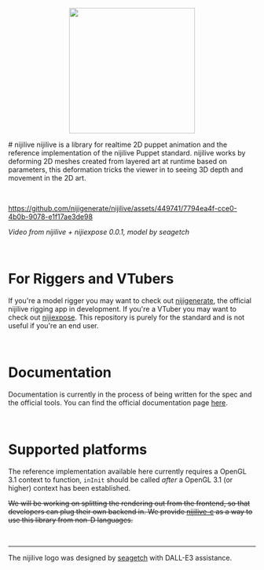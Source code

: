 <p align="center">
  <img width="256" height="256" src="https://github.com/nijigenerate/nijilive/assets/449741/40222ef8-4327-457b-96d5-199e12c93104">
</p>
<!--
[日本語](https://github.com/nijigenerate/nijilive/blob/main/README.ja.md)
[简体中文](https://github.com/nijigenerate/nijilive/blob/main/README.zh.md)
-->
# nijilive
<!--[![Support me on Patreon](https://img.shields.io/endpoint.svg?url=https%3A%2F%2Fshieldsio-patreon.vercel.app%2Fapi%3Fusername%3Dclipsey%26type%3Dpatrons&style=for-the-badge)](https://patreon.com/clipsey)
[![Discord](https://img.shields.io/discord/855173611409506334?label=Community&logo=discord&logoColor=FFFFFF&style=for-the-badge)](https://discord.com/invite/abnxwN6r9v)
-->
nijilive is a library for realtime 2D puppet animation and the reference implementation of the nijilive Puppet standard. nijilive works by deforming 2D meshes created from layered art at runtime based on parameters, this deformation tricks the viewer in to seeing 3D depth and movement in the 2D art.

&nbsp;


https://github.com/nijigenerate/nijilive/assets/449741/7794ea4f-cce0-4b0b-9078-e1f17ae3de98


*Video from nijilive + nijiexpose 0.0.1, model by seagetch*

&nbsp;

# For Riggers and VTubers
If you're a model rigger you may want to check out [nijigenerate](https://github.com/nijigenerate/nijigenerate), the official nijilive rigging app in development.
If you're a VTuber you may want to check out [nijiexpose](https://github.com/nijilive/nijiexpose).
This repository is purely for the standard and is not useful if you're an end user.

&nbsp;

# Documentation
Documentation is currently in the process of being written for the spec and the official tools. You can find the official documentation page [here](https://docs.nijilive.com).

&nbsp;

# Supported platforms
The reference implementation available here currently requires a OpenGL 3.1 context to function, `inInit` should be called *after* a OpenGL 3.1 (or higher) context has been established.

~~We will be working on splitting the rendering out from the frontend, so that developers can plug their own backend in. We provide [nijilive-c](https://github.com/nijigenerate/nijilive-c) as a way to use this library from non-D languages.~~

&nbsp;


---

The nijilive logo was designed by [seagetch](https://twitter.com/seagetch) with DALL-E3 assistance.
